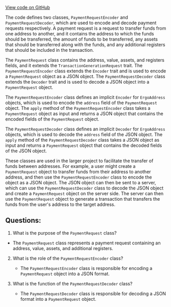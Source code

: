 [View code on GitHub](https://github.com/ergoplatform/ergo/src/main/scala/org/ergoplatform/nodeView/wallet/requests/PaymentRequest.scala)

The code defines two classes, `PaymentRequestEncoder` and `PaymentRequestDecoder`, which are used to encode and decode payment requests respectively. A payment request is a request to transfer funds from one address to another, and it contains the address to which the funds should be transferred, the amount of funds to be transferred, any assets that should be transferred along with the funds, and any additional registers that should be included in the transaction.

The `PaymentRequest` class contains the address, value, assets, and registers fields, and it extends the `TransactionGenerationRequest` trait. The `PaymentRequestEncoder` class extends the `Encoder` trait and is used to encode a `PaymentRequest` object as a JSON object. The `PaymentRequestDecoder` class extends the `Decoder` trait and is used to decode a JSON object into a `PaymentRequest` object.

The `PaymentRequestEncoder` class defines an implicit `Encoder` for `ErgoAddress` objects, which is used to encode the `address` field of the `PaymentRequest` object. The `apply` method of the `PaymentRequestEncoder` class takes a `PaymentRequest` object as input and returns a JSON object that contains the encoded fields of the `PaymentRequest` object.

The `PaymentRequestDecoder` class defines an implicit `Decoder` for `ErgoAddress` objects, which is used to decode the `address` field of the JSON object. The `apply` method of the `PaymentRequestDecoder` class takes a JSON object as input and returns a `PaymentRequest` object that contains the decoded fields of the JSON object.

These classes are used in the larger project to facilitate the transfer of funds between addresses. For example, a user might create a `PaymentRequest` object to transfer funds from their address to another address, and then use the `PaymentRequestEncoder` class to encode the object as a JSON object. The JSON object can then be sent to a server, which can use the `PaymentRequestDecoder` class to decode the JSON object and create a `PaymentRequest` object on the server side. The server can then use the `PaymentRequest` object to generate a transaction that transfers the funds from the user's address to the target address.
## Questions: 
 1. What is the purpose of the `PaymentRequest` class?
   - The `PaymentRequest` class represents a payment request containing an address, value, assets, and additional registers.

2. What is the role of the `PaymentRequestEncoder` class?
   - The `PaymentRequestEncoder` class is responsible for encoding a `PaymentRequest` object into a JSON format.

3. What is the function of the `PaymentRequestDecoder` class?
   - The `PaymentRequestDecoder` class is responsible for decoding a JSON format into a `PaymentRequest` object.